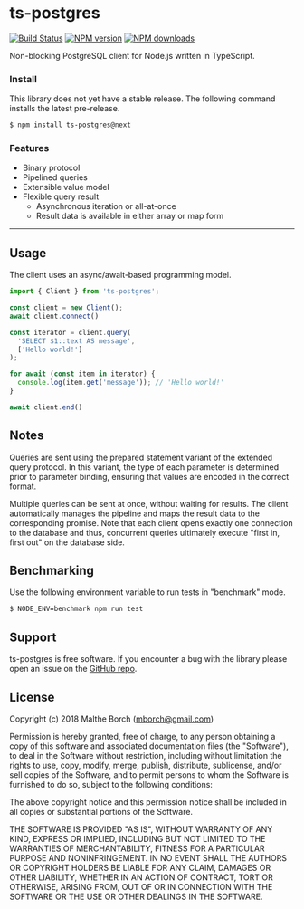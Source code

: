 # ts-postgres

[![Build Status](https://secure.travis-ci.org/malthe/ts-postgres.svg?branch=master)](http://travis-ci.org/malthe/ts-postgres)
<span class="badge-npmversion"><a href="https://npmjs.org/package/ts-postgres" title="View this project on NPM"><img src="https://img.shields.io/npm/v/ts-postgres.svg" alt="NPM version" /></a></span>
<span class="badge-npmdownloads"><a href="https://npmjs.org/package/ts-postgres" title="View this project on NPM"><img src="https://img.shields.io/npm/dm/ts-postgres.svg" alt="NPM downloads" /></a></span>

Non-blocking PostgreSQL client for Node.js written in TypeScript.

### Install

This library does not yet have a stable release. The following command installs the latest pre-release.

```sh
$ npm install ts-postgres@next
```

### Features

* Binary protocol
* Pipelined queries
* Extensible value model
* Flexible query result
  * Asynchronous iteration or all-at-once
  * Result data is available in either array or map form

---

## Usage

The client uses an async/await-based programming model.

```typescript
import { Client } from 'ts-postgres';

const client = new Client();
await client.connect()

const iterator = client.query(
  'SELECT $1::text AS message',
  ['Hello world!']
);

for await (const item in iterator) {
  console.log(item.get('message')); // 'Hello world!'
}

await client.end()
```

## Notes

Queries are sent using the prepared statement variant of the extended query protocol. In this variant, the type of each parameter is determined prior to parameter binding, ensuring that values are encoded in the correct format.

Multiple queries can be sent at once, without waiting for results. The client automatically manages the pipeline and maps the result data to the corresponding promise. Note that each client opens exactly one connection to the database and thus, concurrent queries ultimately execute "first in, first out" on the database side.

## Benchmarking

Use the following environment variable to run tests in "benchmark" mode.

```bash
$ NODE_ENV=benchmark npm run test
```

## Support

ts-postgres is free software.  If you encounter a bug with the library please open an issue on the [GitHub repo](https://github.com/malthe/ts-postgres).

## License

Copyright (c) 2018 Malthe Borch (mborch@gmail.com)

 Permission is hereby granted, free of charge, to any person obtaining a copy
 of this software and associated documentation files (the "Software"), to deal
 in the Software without restriction, including without limitation the rights
 to use, copy, modify, merge, publish, distribute, sublicense, and/or sell
 copies of the Software, and to permit persons to whom the Software is
 furnished to do so, subject to the following conditions:

 The above copyright notice and this permission notice shall be included in
 all copies or substantial portions of the Software.

 THE SOFTWARE IS PROVIDED "AS IS", WITHOUT WARRANTY OF ANY KIND, EXPRESS OR
 IMPLIED, INCLUDING BUT NOT LIMITED TO THE WARRANTIES OF MERCHANTABILITY,
 FITNESS FOR A PARTICULAR PURPOSE AND NONINFRINGEMENT. IN NO EVENT SHALL THE
 AUTHORS OR COPYRIGHT HOLDERS BE LIABLE FOR ANY CLAIM, DAMAGES OR OTHER
 LIABILITY, WHETHER IN AN ACTION OF CONTRACT, TORT OR OTHERWISE, ARISING FROM,
 OUT OF OR IN CONNECTION WITH THE SOFTWARE OR THE USE OR OTHER DEALINGS IN
 THE SOFTWARE.
